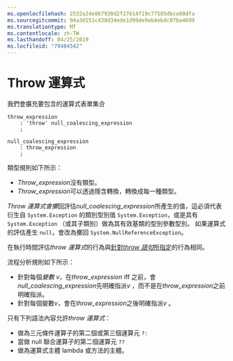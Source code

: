```yaml
---
ms.openlocfilehash: 2532a24e867930d2f27614f19c77585dbce80dfa
ms.sourcegitcommit: 94a3d151c438d34ede1d99de9eb4ebdc07ba4699
ms.translationtype: MT
ms.contentlocale: zh-TW
ms.lasthandoff: 04/25/2019
ms.locfileid: "79484542"
---
```

# <a name="throw-expression"></a>Throw 運算式

我們會擴充要包含的運算式表單集合

```antlr
throw_expression
    : 'throw' null_coalescing_expression
    ;

null_coalescing_expression
    : throw_expression
    ;
```

類型規則如下所示：

- *Throw_expression*沒有類型。
- *Throw_expression*可以透過隱含轉換，轉換成每一種類型。

*Throw 運算式會擲*回評估*null_coalescing_expression*所產生的值，這必須代表衍生自 `System.Exception` 的類別型別值 `System.Exception`，或是具有 `System.Exception` （或其子類別）做為其有效基類的型別參數型別。 如果運算式的評估產生 `null`，會改為擲回 `System.NullReferenceException`。

在執行時間評估*throw 運算式*的行為與[針對*throw 語句*所指定](../../spec/statements.md#the-throw-statement)的行為相同。

流程分析規則如下所示：

- 針對每個*變數 v*，在*throw_expression* iff 之前，會*null_coalescing_expression*先明確指派*v* ，而不是在*throw_expression*之前明確指派。
- 針對每個變數*v*，會在*throw_expression*之後明確指派*v* 。

只有下列語法內容允許*throw 運算式*：
- 做為三元條件運算子的第二個或第三個運算元 `?:`
- 當做 null 聯合運算子的第二個運算元 `??`
- 做為運算式主體 lambda 或方法的主體。
